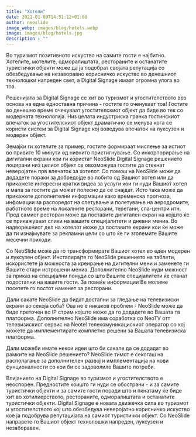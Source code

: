 ```yaml
---
title: "Хотели"
date: 2021-01-09T14:51:12+01:00
author: neoslide
image_webp: images/blog/hotels.webp
image: images/blog/hotels.jpg
description : ""
---
```

Во туризмот позитивното искуство на самите гости е најбитно. Хотелите, мотелите, одморалиштата, рестораните и останатите туристички објекти може да ја подобрат својата репутација со обезбедување на незаворавно корисничко искуство во денешниот технолошки напреден свет, а Digital Signage имаат огромна улога во тоа. 

Решенијата за Digital Signage се хит во туризмот и угостителството врз основа на една едноставна причина - гостите го оченуваат тоа! Гостите во денешно време очекуваат угостителскиот објект да биде во тек со модерната технологија. Низ целата индустриска гранка гостинскиот впечаток за угостителскиот објект драматично се менува кога се користи систем за Digital Signage кој воведува впечаток на луксузен и модерен објект.

Земајќи ги хотелите за пример, гостите формираат мислење за истиот во привите 10 минути од нивнито пристигнување. Со инкорпорирање на дигитални екрани кои ги користат NeoSlide Digital Signage решението лоцирани низ целиот објект се овозможува гостите да стекнат неверојатен прв впечаток за хотелот. Со помош на NeoSlide може да додадете пораки за добредојде во лобито од Вашиот хотел или да прикажете интересни кратки видеа за услуги кои ги нуди Вашиот хотел и мапа за гостите да можат полесно да се снајдат. Исто така може да прикажете дополнителни информации како временска прогноза, инфомации за распоредот на слетување и полетување на аеродромите, работното време на локалните ресторани, теретани, спа-центри итн. Пред самиот ресторан може да поставите дигитален екран на којшто ќе се прикажуваат слики на вашите специјалитети и дневни мениа. Во надворешниот дел на хотелот може да поставите екрани кои ќе може да ги изнајмувате за рекламни цели со што ќе ги зголемите Вашите месечни приходи. 

Со NeoSlide може да го трансформирате Вашиот хотел во еден модерен и луксузен објект. Инсталирајте го NeoSlide решението на таблети, искористете ја можноста за креирање на дигителни мени и заменете ги Вашите стари истрошени мениа. Дополнително NeoSlide нуди можност за приказ на специјални понуди со што Вашите специјалитети ќе станат подостапни на вашите гости. За повеќе информации Ве молиме посетете го постот наменет за ресторани.

Дали сакате NeoSlide да бидат достапни за гледање на телевизиски екрани во секоја соба? Ова не е никаков проблем - NeoSlide може да биде преточен во IP стрим којшто може да го додадете во Вашата тв платформа. Дополнително NeoSlide има соработка со NeoTV отт телевизискиот сервис на Neotel телекомуникацискиот оператор со кој можете да имплементирате комплетно решени за Вашата телевизиска платформа.

Дали можеби имате некои идеи што би сакале да се додадат во рамките на NeoSlide решението? NeoSlide тимот е секогаш на располагање за дополнителен развој и имплементација на нови фунционалности со кои би се задоволиле Вашите потреби.

Влијанието на Digital Signage во туризмот и угостителството е неоспорен. Предностите коишто ги нуди се обострани - и за самите туристички објекти и за самите гости поради што и пкнатаму ќе биде хит во хотилиерството, рестораните, одморалиштата и останатите туристички објекти. Digital Signage е новата движечка сила во туризмот и угостителството кој што обезбедува неверојатно корисничко искуство кое ја подобрува репутацијата на самиот туристички објект. Со NeoSlide направете го Вашиот објект технолошки напреден, луксузен и незаборавен.